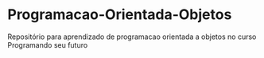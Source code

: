 # Programacao-Orientada-Objetos
Repositório para aprendizado de programacao orientada a objetos no curso Programando seu futuro
